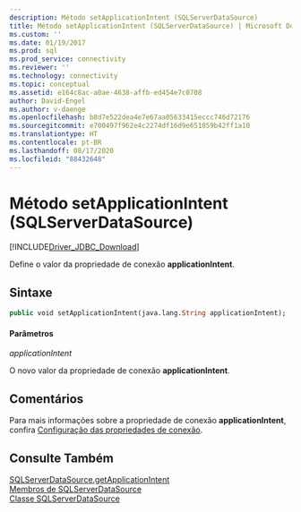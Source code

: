 ```yaml
---
description: Método setApplicationIntent (SQLServerDataSource)
title: Método setApplicationIntent (SQLServerDataSource) | Microsoft Docs
ms.custom: ''
ms.date: 01/19/2017
ms.prod: sql
ms.prod_service: connectivity
ms.reviewer: ''
ms.technology: connectivity
ms.topic: conceptual
ms.assetid: e164c8ac-a0ae-4638-affb-ed454e7c0708
author: David-Engel
ms.author: v-daenge
ms.openlocfilehash: b8d7e522dea4e7e67aa05633415eccc746d72176
ms.sourcegitcommit: e700497f962e4c2274df16d9e651059b42ff1a10
ms.translationtype: HT
ms.contentlocale: pt-BR
ms.lasthandoff: 08/17/2020
ms.locfileid: "88432648"
---
```

# <a name="setapplicationintent-method-sqlserverdatasource"></a>Método setApplicationIntent (SQLServerDataSource)
[!INCLUDE[Driver_JDBC_Download](../../../includes/driver_jdbc_download.md)]

  Define o valor da propriedade de conexão **applicationIntent**.  
  
## <a name="syntax"></a>Sintaxe  
  
```vb  
public void setApplicationIntent(java.lang.String applicationIntent);  
```  
  
#### <a name="parameters"></a>Parâmetros  
 *applicationIntent*  
  
 O novo valor da propriedade de conexão **applicationIntent**.  
  
## <a name="remarks"></a>Comentários  
 Para mais informações sobre a propriedade de conexão **applicationIntent**, confira [Configuração das propriedades de conexão](../../../connect/jdbc/setting-the-connection-properties.md).  
  
## <a name="see-also"></a>Consulte Também  
 [SQLServerDataSource.getApplicationIntent](../../../connect/jdbc/reference/getapplicationintent-method-sqlserverdatasource.md)   
 [Membros de SQLServerDataSource](../../../connect/jdbc/reference/sqlserverdatasource-members.md)   
 [Classe SQLServerDataSource](../../../connect/jdbc/reference/sqlserverdatasource-class.md)  
  
  
